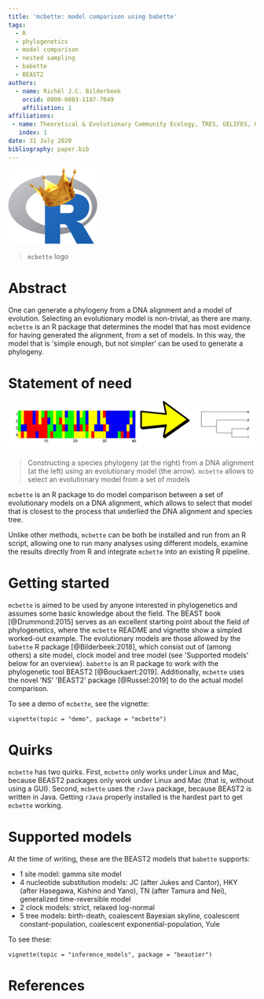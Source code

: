 ```yaml
---
title: 'mcbette: model comparison using babette'
tags:
  - R
  - phylogenetics
  - model comparison
  - nested sampling
  - babette
  - BEAST2
authors:
  - name: Richèl J.C. Bilderbeek
    orcid: 0000-0003-1107-7049
    affiliation: 1
affiliations:
 - name: Theoretical & Evolutionary Community Ecology, TRES, GELIFES, University of Groningen
   index: 1
date: 31 July 2020
bibliography: paper.bib
---
```


![](man/figures/mcbette_logo_50.png)

> ``mcbette`` logo

# Abstract

One can generate a phylogeny from a DNA alignment and a model of evolution.
Selecting an evolutionary model is non-trivial, as there are many.
``mcbette`` is an R package that determines the model that has most
evidence for having generated the alignment, from a set of models.
In this way, the model that is 'simple enough, but not simpler' can
be used to generate a phylogeny.

# Statement of need 

![](man/figures/combined.png)

> Constructing a species phylogeny (at the right) 
> from a DNA alignment (at the left)
> using an evolutionary model (the arrow). 
> ``mcbette`` allows to select an evolutionary model from a set of models

``mcbette`` is an R package to do model comparison between
a set of evolutionary models on a DNA alignment, which allows
to select that model that is closest to the process that underlied
the DNA alignment and species tree.

Unlike other methods, ``mcbette`` can be both be installed
and run from an R script, allowing one to run many 
analyses using different models, examine the results directly
from R and integrate ``mcbette`` into an existing R pipeline.

# Getting started

``mcbette`` is aimed to be used by anyone interested in phylogenetics
and assumes some basic knowledge about the field.
The BEAST book [@Drummond:2015] serves as an excellent starting point
about the field of phylogenetics, 
where the ``mcbette`` README and vignette show a simpled worked-out example.
The evolutionary models are those allowed by the ``babette`` 
R package [@Bilderbeek:2018], which consist out of (among others) 
a site model, clock model and tree model (see 'Supported models' below for an overview). 
``babette`` is an R package to work with the phylogenetic 
tool BEAST2 [@Bouckaert:2019]. 
Additionally, ``mcbette`` uses the novel 'NS'
'BEAST2' package [@Russel:2019] to do the actual model comparison.

To see a demo of ``mcbette``, see the vignette:

```
vignette(topic = "demo", package = "mcbette")
```

# Quirks

``mcbette`` has two quirks. 
First, ``mcbette`` only works under Linux and Mac, because BEAST2 packages only 
work under Linux and Mac (that is, without using a GUI).
Second, ``mcbette`` uses the ``rJava``
package, because BEAST2 is written in Java. 
Getting ``rJava`` properly installed is the hardest part
to get ``mcbette`` working.

# Supported models

At the time of writing, these are the BEAST2 models that ``babette`` supports:

 * 1 site model: gamma site model
 * 4 nucleotide substitution models: JC (after Jukes and Cantor), 
   HKY (after Hasegawa, Kishino and Yano), TN (after Tamura and Nei), 
   generalized time-reversible model
 * 2 clock models: strict, relaxed log-normal
 * 5 tree models: birth-death, coalescent Bayesian skyline, 
   coalescent constant-population, coalescent exponential-population, Yule

To see these:

```
vignette(topic = "inference_models", package = "beautier")
```

# References

